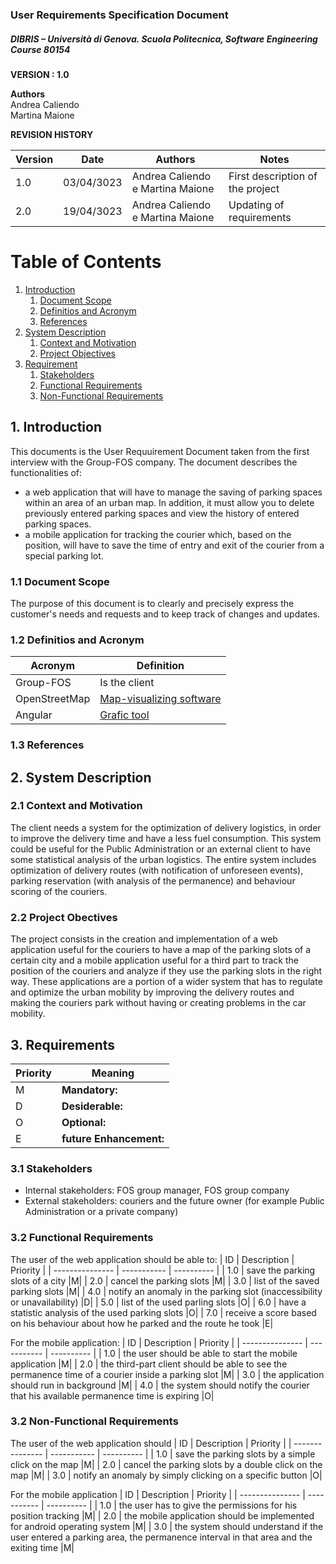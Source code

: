 
### User Requirements Specification Document
##### DIBRIS – Università di Genova. Scuola Politecnica, Software Engineering Course 80154


**VERSION : 1.0**

**Authors**  
Andrea Caliendo  
Martina Maione

**REVISION HISTORY**

| Version    | Date        | Authors      | Notes        |
| ----------- | ----------- | ----------- | ----------- |
| 1.0 | 03/04/3023 |Andrea Caliendo e Martina Maione | First description of the project |
| 2.0 | 19/04/3023 |Andrea Caliendo e Martina Maione | Updating of requirements |


# Table of Contents

1. [Introduction](#p1)
	1. [Document Scope](#sp1.1)
	2. [Definitios and Acronym](#sp1.2) 
	3. [References](#sp1.3)
2. [System Description](#p2)
	1. [Context and Motivation](#sp2.1)
	2. [Project Objectives](#sp2.2)
3. [Requirement](#p3)
 	1. [Stakeholders](#sp3.1)
 	2. [Functional Requirements](#sp3.2)
 	3. [Non-Functional Requirements](#sp3.3)
  
  

<a name="p1"></a>

## 1. Introduction
<a name="sp1.1"></a>
This documents is the User Requuirement Document taken from the first interview with the Group-FOS company. The document describes the functionalities of:
- a web application that will have to manage the saving of parking spaces within an area of an urban map. In addition, it must allow you to delete previously entered parking spaces and view the history of entered parking spaces.
- a mobile application for tracking the courier which, based on the position, will have to save the time of entry and exit of the courier from a special parking lot.

### 1.1 Document Scope
The purpose of this document is to clearly and precisely express the customer's needs and requests and to keep track of changes and updates.

<a name="sp1.2"></a>

### 1.2 Definitios and Acronym


| Acronym				| Definition | 
| ------------------------------------- | ----------- | 
| Group-FOS                                  | Is the client |
| OpenStreetMap                          | [Map-visualizing software](https://www.openstreetmap.org/#map=6/42.088/12.564)|
|Angular                              | [Grafic tool](https://angular.io)|


<a name="sp1.3"></a>

### 1.3 References 

<a name="p2"></a>

## 2. System Description
<a name="sp2.15"></a>

### 2.1 Context and Motivation

<a name="sp2.2"></a>

The client needs a system for the optimization of delivery logistics, in order to improve the delivery time and have a less fuel consumption. This system could be useful for the Public Administration or an external client to have some statistical analysis of the urban logistics. 
The entire system includes optimization of delivery routes (with notification of unforeseen events), parking reservation (with analysis of the permanence) and behaviour scoring of the couriers. 

### 2.2 Project Obectives 

<a name="p3"></a>

The project consists in the creation and implementation of a web application useful for the couriers to have a map of the parking slots of a certain city and a mobile application useful for a third part to track the position of the couriers and analyze if they use the parking slots in the right way. These applications are a portion of a wider system that has to regulate and optimize the urban mobility by improving the delivery routes and making the couriers park without having or creating problems in the car mobility.
## 3. Requirements

| Priority | Meaning | 
| --------------- | ----------- | 
| M | **Mandatory:**   |
| D | **Desiderable:** |
| O | **Optional:**    |
| E | **future Enhancement:** |

<a name="sp3.1"></a>
### 3.1 Stakeholders

<a name="sp3.2"></a>

- Internal stakeholders: FOS group manager, FOS group company
- External stakeholders: couriers and the future owner (for example Public Administration or a private company)

### 3.2 Functional Requirements 
The user of the web application should be able to:
| ID | Description | Priority |
| --------------- | ----------- | ---------- | 
| 1.0 |  save the parking slots of a city |M|
| 2.0 |  cancel the parking slots |M|
| 3.0 |  list of the saved parking slots |M|
| 4.0 |  notify an anomaly in the parking slot (inaccessibility or unavailability) |D|
| 5.0 |  list of the used parling slots |O|
| 6.0 |  have a statistic analysis of the used parking slots |O|
| 7.0 |  receive a score based on his behaviour about how he parked and the route he took |E|

For the mobile application:
| ID | Description | Priority |
| --------------- | ----------- | ---------- | 
| 1.0 |  the user should be able to start the mobile application |M|
| 2.0 |  the third-part client should be able to see the permanence time of a courier inside a parking slot |M|
| 3.0 |  the application should run in background |M|
| 4.0 |  the system should notify the courier that his available permanence time is expiring |O|
<a name="sp3.3"></a>

### 3.2 Non-Functional Requirements 
The user of the web application should
| ID | Description | Priority |
| --------------- | ----------- | ---------- | 
| 1.0 | save the parking slots by a simple click on the map |M|
| 2.0 | cancel the parking slots by a double click on the map |M|
| 3.0 | notify an anomaly by simply clicking on a specific button  |O|

For the mobile application
| ID | Description | Priority |
| --------------- | ----------- | ---------- | 
| 1.0 | the user has to give the permissions for his position tracking |M|
| 2.0 | the mobile application should be implemented for android operating system |M|
| 3.0 | the system should understand if the user entered a parking area, the permanence interval in that area and the exiting time  |M|

